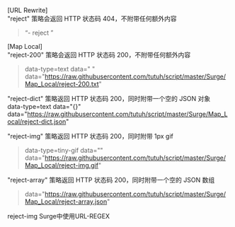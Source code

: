 [URL Rewrite]   
"reject" 策略会返回 HTTP 状态码 404，不附带任何额外内容  
>   “- reject ”

[Map Local]   
"reject-200" 策略会返回 HTTP 状态码 200，不附带任何额外内容  
>  data-type=text data=" "
> data="https://raw.githubusercontent.com/tutuh/script/master/Surge/Map_Local/reject-200.txt"

 "reject-dict" 策略返回 HTTP 状态码 200，同时附带一个空的 JSON 对象    
data-type=text data="{}"
data="https://raw.githubusercontent.com/tutuh/script/master/Surge/Map_Local/reject-dict.json"   

 "reject-img" 策略返回 HTTP 状态码 200，同时附带 1px gif    
>   data-type=tiny-gif data=""
> data="https://raw.githubusercontent.com/tutuh/script/master/Surge/Map_Local/reject-img.gif"   

"reject-array" 策略返回 HTTP 状态码 200，同时附带一个空的 JSON 数组      
>   data="https://raw.githubusercontent.com/tutuh/script/master/Surge/Map_Local/reject-array.json"    

reject-img Surge中使用URL-REGEX

